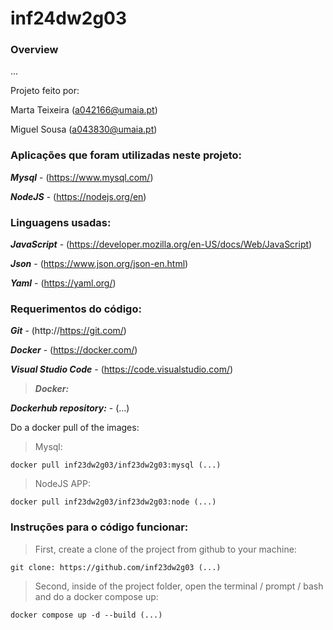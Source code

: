 # inf24dw2g03
### Overview

...

Projeto feito por:

Marta Teixeira (a042166@umaia.pt)

Miguel Sousa (a043830@umaia.pt)

### Aplicações que foram utilizadas neste projeto:

***Mysql*** - (https://www.mysql.com/)

***NodeJS*** - (https://nodejs.org/en)

### Linguagens usadas:

***JavaScript*** - (https://developer.mozilla.org/en-US/docs/Web/JavaScript)

***Json*** - (https://www.json.org/json-en.html)

***Yaml*** - (https://yaml.org/)

### Requerimentos do código:

***Git*** - (http://https://git.com/)

***Docker*** - (https://docker.com/)

***Visual Studio Code*** - (https://code.visualstudio.com/)

> ***Docker:***

***Dockerhub repository:*** - (...)


Do a docker pull of the images:

> Mysql:
```
docker pull inf23dw2g03/inf23dw2g03:mysql (...)
```
> NodeJS APP:
```
docker pull inf23dw2g03/inf23dw2g03:node (...)
```

### Instruções para o código funcionar:

> First, create a clone of the project from github to your machine:
```
git clone: https://github.com/inf23dw2g03 (...)
```

> Second, inside of the project folder, open the terminal / prompt / bash and do a docker compose up:
```
docker compose up -d --build (...)
```

